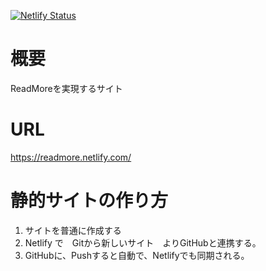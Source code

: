 [![Netlify Status](https://api.netlify.com/api/v1/badges/2a0c3f4d-c38f-4712-985d-5ea9d5a85a21/deploy-status)](https://app.netlify.com/sites/readmore/deploys)

# 概要
ReadMoreを実現するサイト

# URL
https://readmore.netlify.com/

# 静的サイトの作り方
1. サイトを普通に作成する
1. Netlify で　Gitから新しいサイト　よりGitHubと連携する。
1. GitHubに、Pushすると自動で、Netlifyでも同期される。

